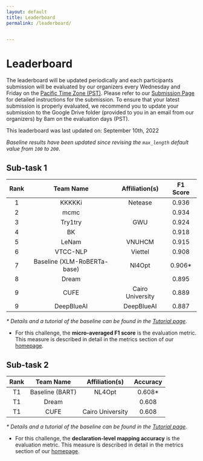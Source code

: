 ```yaml
---
layout: default
title: Leaderboard
permalink: /leaderboard/


---
```


# Leaderboard

The leaderboard will be updated periodically and each participants submission will be evaluated by our organizers every Wednesday and Friday on the [Pacific Time Zone (PST)](https://time.is/PT). Please refer to <!-- the template in the starter kit and --> our [Submission Page](https://nl4opt.github.io/submissions/) for detailed instructions for the submission. To ensure that your latest submission is properly evaluated, we recommend you to update your submission to the Google Drive folder (provided to you in an email from our organizers) by 8am on the evaluation days (PST). 

This leaderboard was last updated on: September 10th, 2022

*Baseline results have been updated since revising the `max_length` default value from `100` to `200`*.

## Sub-task 1

| Rank | Team Name                   | Affiliation(s)  | F1 Score |
|:----:|:---------------------------:|:---------------:|:--------:|
| 1    | KKKKKi                      | Netease         | 0.936    |
| 2    | mcmc                        |                 | 0.934    |
| 3    | Try1try                     | GWU             | 0.924    |
| 4    | BK                          |                 | 0.918    |
| 5    | LeNam                       | VNUHCM          | 0.915    |
| 6    | VTCC-NLP                    | Viettel         | 0.908    |
| 7    | Baseline (XLM-RoBERTa-base) | Nl4Opt          | 0.906*   |
| 8    | Dream                       |                 | 0.895    |
| 9    | CUFE                        | Cairo University| 0.889    |
| 9    | DeepBlueAI                  | DeepBlueAI      | 0.887    |


*\* Details and a tutorial of the baseline can be found in the [Tutorial page](https://nl4opt.github.io/tutorial/).*

* For this challenge, the **micro-averaged F1 score** is the evaluation metric. This measure is described in detail in the metrics section of our [homepage](https://nl4opt.github.io/). 

## Sub-task 2

| Rank | Team Name       | Affiliation(s) | Accuracy |
|:----:|:---------------:|:--------------:|:--------:|
| T1   | Baseline (BART) | NL4Opt         | 0.608*   |
| T1   | Dream           |                | 0.608    |
| T1   | CUFE            |Cairo University| 0.608    |

*\* Details and a tutorial of the baseline can be found in the [Tutorial page](https://nl4opt.github.io/tutorial/).*

* For this challenge, the **declaration-level mapping accuracy** is the evaluation metric. This measure is described in detail in the metrics section of our [homepage](https://nl4opt.github.io/).
